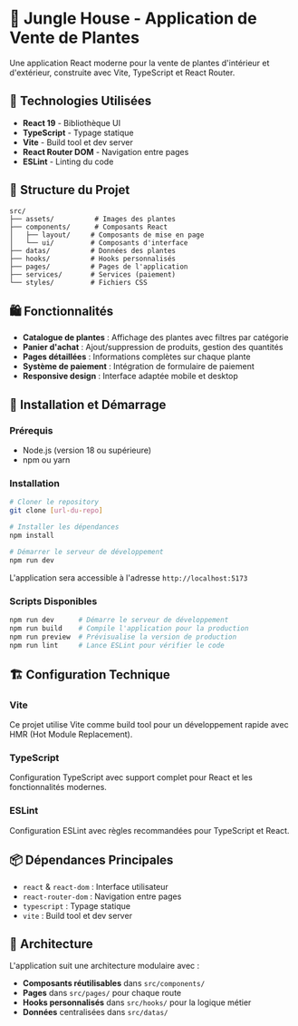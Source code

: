 # 🌱 Jungle House - Application de Vente de Plantes

Une application React moderne pour la vente de plantes d'intérieur et d'extérieur, construite avec Vite, TypeScript et React Router.

## 🚀 Technologies Utilisées

- **React 19** - Bibliothèque UI
- **TypeScript** - Typage statique
- **Vite** - Build tool et dev server
- **React Router DOM** - Navigation entre pages
- **ESLint** - Linting du code

## 📁 Structure du Projet

```
src/
├── assets/          # Images des plantes
├── components/      # Composants React
│   ├── layout/     # Composants de mise en page
│   └── ui/         # Composants d'interface
├── datas/          # Données des plantes
├── hooks/          # Hooks personnalisés
├── pages/          # Pages de l'application
├── services/       # Services (paiement)
└── styles/         # Fichiers CSS
```

## 🛍️ Fonctionnalités

- **Catalogue de plantes** : Affichage des plantes avec filtres par catégorie
- **Panier d'achat** : Ajout/suppression de produits, gestion des quantités
- **Pages détaillées** : Informations complètes sur chaque plante
- **Système de paiement** : Intégration de formulaire de paiement
- **Responsive design** : Interface adaptée mobile et desktop

## 🚀 Installation et Démarrage

### Prérequis

- Node.js (version 18 ou supérieure)
- npm ou yarn

### Installation

```bash
# Cloner le repository
git clone [url-du-repo]

# Installer les dépendances
npm install

# Démarrer le serveur de développement
npm run dev
```

L'application sera accessible à l'adresse `http://localhost:5173`

### Scripts Disponibles

```bash
npm run dev      # Démarre le serveur de développement
npm run build    # Compile l'application pour la production
npm run preview  # Prévisualise la version de production
npm run lint     # Lance ESLint pour vérifier le code
```

## 🏗️ Configuration Technique

### Vite

Ce projet utilise Vite comme build tool pour un développement rapide avec HMR (Hot Module Replacement).

### TypeScript

Configuration TypeScript avec support complet pour React et les fonctionnalités modernes.

### ESLint

Configuration ESLint avec règles recommandées pour TypeScript et React.

## 📦 Dépendances Principales

- `react` & `react-dom` : Interface utilisateur
- `react-router-dom` : Navigation entre pages
- `typescript` : Typage statique
- `vite` : Build tool et dev server

## 🎨 Architecture

L'application suit une architecture modulaire avec :

- **Composants réutilisables** dans `src/components/`
- **Pages** dans `src/pages/` pour chaque route
- **Hooks personnalisés** dans `src/hooks/` pour la logique métier
- **Données** centralisées dans `src/datas/`
